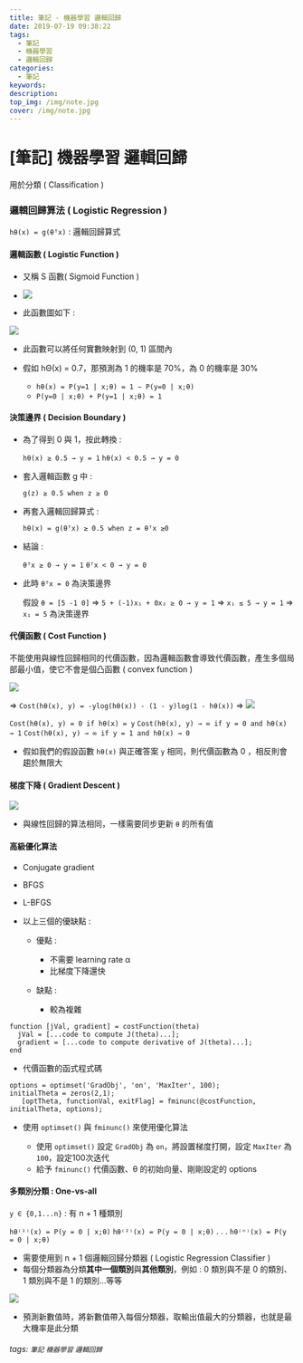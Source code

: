 ```yaml
---
title: 筆記 - 機器學習 邏輯回歸
date: 2019-07-19 09:38:22
tags:
  - 筆記
  - 機器學習
  - 邏輯回歸
categories:
  - 筆記
keywords:
description:
top_img: /img/note.jpg
cover: /img/note.jpg
---
```

# [筆記] 機器學習 邏輯回歸

用於分類 ( Classification )

### 邏輯回歸算法 ( Logistic Regression )

`hθ(x) = g(θᵀx)` : 邏輯回歸算式

#### 邏輯函數 ( Logistic Function )

* 又稱 S 函數( Sigmoid Function )

* ![](https://i.imgur.com/JoFwfc8.png)

* 此函數圖如下 :

![](https://i.imgur.com/5nhFFfr.png)

* 此函數可以將任何實數映射到 (0, 1) 區間內
* 假如 hΘ(x) = 0.7，那預測為 1 的機率是 70%，為 0 的機率是 30%

    * `hθ(x) = P(y=1 | x;θ) = 1 − P(y=0 | x;θ)`
    * `P(y=0 | x;θ) + P(y=1 | x;θ) = 1`

#### 決策邊界 ( Decision Boundary )

* 為了得到 0 與 1，按此轉換 :

    `hθ(x) ≥ 0.5 → y = 1`
    `hθ(x) < 0.5 → y = 0`

* 套入邏輯函數 g 中 :

    `g(z) ≥ 0.5 when z ≥ 0`

* 再套入邏輯回歸算式 :

    `hθ(x) = g(θᵀx) ≥ 0.5 when z = θᵀx ≥0`

* 結論 :

    `θᵀx ≥ 0 → y = 1`
    `θᵀx < 0 → y = 0`

* 此時 `θᵀx = 0` 為決策邊界

    假設 `θ = [5 -1 0]`
    ⇒ `5 + (-1)x₁ + 0x₂ ≥ 0 → y = 1`
    ⇒ `x₁ ≤ 5 → y = 1`
    ⇒ `x₁ = 5` 為決策邊界

#### 代價函數 ( Cost Function )

不能使用與線性回歸相同的代價函數，因為邏輯函數會導致代價函數，產生多個局部最小值，使它不會是個凸函數 ( convex function )

![](https://i.imgur.com/16FsaIJ.png)

⇒ `Cost(hθ(x), y) = -ylog(hθ(x)) - (1 - y)log(1 - hθ(x))`
⇒ ![](https://i.imgur.com/Yq4Ec4L.png)

`Cost(hθ(x), y) = 0 if hθ(x) = y`
`Cost(hθ(x), y) → ∞ if y = 0 and hθ(x) → 1`
`Cost(hθ(x), y) → ∞ if y = 1 and hθ(x) → 0`

* 假如我們的假設函數 `hθ(x)` 與正確答案 `y` 相同，則代價函數為 0 ，相反則會趨於無限大

#### 梯度下降 ( Gradient Descent )

![](https://i.imgur.com/05LyUzd.png)

* 與線性回歸的算法相同，一樣需要同步更新 `θ` 的所有值

#### 高級優化算法

* Conjugate gradient
* BFGS
* L-BFGS
* 以上三個的優缺點 :

    * 優點 :

        * 不需要 learning rate α
        * 比梯度下降還快

    * 缺點 :

        * 較為複雜

```=
function [jVal, gradient] = costFunction(theta)
  jVal = [...code to compute J(theta)...];
  gradient = [...code to compute derivative of J(theta)...];
end
```

* 代價函數的函式程式碼

```=
options = optimset('GradObj', 'on', 'MaxIter', 100);
initialTheta = zeros(2,1);
   [optTheta, functionVal, exitFlag] = fminunc(@costFunction, initialTheta, options);
```

* 使用 `optimset()` 與 `fminunc()` 來使用優化算法

    * 使用 `optimset()` 設定 `GradObj` 為 `on`，將設置梯度打開，設定 `MaxIter` 為 `100`，設定100次迭代
    * 給予 `fminunc()` 代價函數、θ 的初始向量、剛剛設定的 options

#### 多類別分類 : One-vs-all

`y ∈ {0,1...n}` : 有 n + 1 種類別

`hθ⁽¹⁾(x) = P(y = 0 | x;θ)`
`hθ⁽²⁾(x) = P(y = 0 | x;θ)`
. . .
`hθ⁽ⁿ⁾(x) = P(y = 0 | x;θ)`

* 需要使用到 n + 1 個邏輯回歸分類器 ( Logistic Regression Classifier )
* 每個分類器為分類**其中一個類別**與**其他類別**，例如 : 0 類別與不是 0 的類別、1 類別與不是 1 的類別...等等

![](https://i.imgur.com/bevfnR3.png)

* 預測新數值時，將新數值帶入每個分類器，取輸出值最大的分類器，也就是最大機率是此分類

###### tags: `筆記` `機器學習` `邏輯回歸`